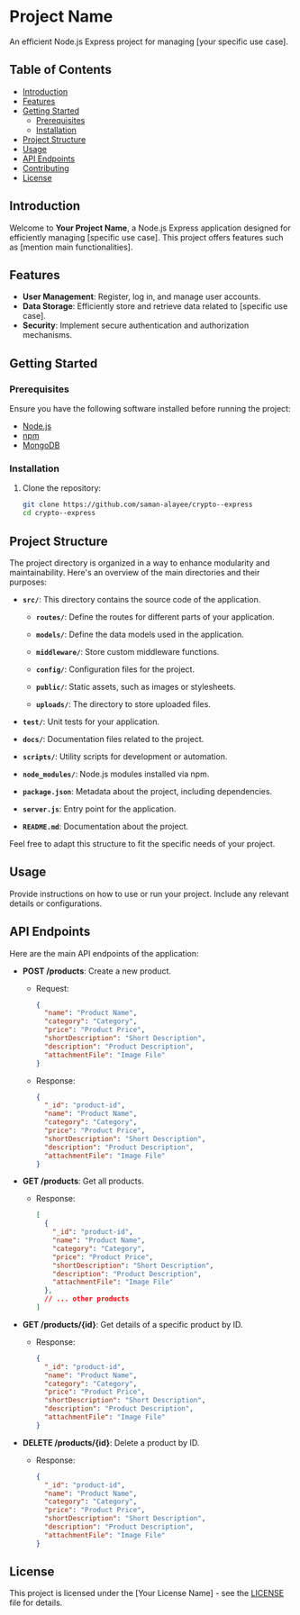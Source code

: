 # Project Name

An efficient Node.js Express project for managing [your specific use case].

## Table of Contents

- [Introduction](#introduction)
- [Features](#features)
- [Getting Started](#getting-started)
  - [Prerequisites](#prerequisites)
  - [Installation](#installation)
- [Project Structure](#project-structure)
- [Usage](#usage)
- [API Endpoints](#api-endpoints)
- [Contributing](#contributing)
- [License](#license)

## Introduction

Welcome to **Your Project Name**, a Node.js Express application designed for efficiently managing [specific use case]. This project offers features such as [mention main functionalities].

## Features

- **User Management**: Register, log in, and manage user accounts.
- **Data Storage**: Efficiently store and retrieve data related to [specific use case].
- **Security**: Implement secure authentication and authorization mechanisms.

## Getting Started

### Prerequisites

Ensure you have the following software installed before running the project:

- [Node.js](https://nodejs.org/)
- [npm](https://www.npmjs.com/)
- [MongoDB](https://www.mongodb.com/)

### Installation

1. Clone the repository:

   ```bash
   git clone https://github.com/saman-alayee/crypto--express
   cd crypto--express
## Project Structure

The project directory is organized in a way to enhance modularity and maintainability. Here's an overview of the main directories and their purposes:

- **`src/`**: This directory contains the source code of the application.

  - **`routes/`**: Define the routes for different parts of your application.
  
  - **`models/`**: Define the data models used in the application.

  - **`middleware/`**: Store custom middleware functions.

  - **`config/`**: Configuration files for the project.

  - **`public/`**: Static assets, such as images or stylesheets.

  - **`uploads/`**: The directory to store uploaded files.

- **`test/`**: Unit tests for your application.

- **`docs/`**: Documentation files related to the project.

- **`scripts/`**: Utility scripts for development or automation.

- **`node_modules/`**: Node.js modules installed via npm.

- **`package.json`**: Metadata about the project, including dependencies.

- **`server.js`**: Entry point for the application.

- **`README.md`**: Documentation about the project.

Feel free to adapt this structure to fit the specific needs of your project.

## Usage

Provide instructions on how to use or run your project. Include any relevant details or configurations.

## API Endpoints

Here are the main API endpoints of the application:

- **POST /products**: Create a new product.
  - Request: 
    ```json
    {
      "name": "Product Name",
      "category": "Category",
      "price": "Product Price",
      "shortDescription": "Short Description",
      "description": "Product Description",
      "attachmentFile": "Image File"
    }
    ```
  - Response:
    ```json
    {
      "_id": "product-id",
      "name": "Product Name",
      "category": "Category",
      "price": "Product Price",
      "shortDescription": "Short Description",
      "description": "Product Description",
      "attachmentFile": "Image File"
    }
    ```

- **GET /products**: Get all products.
  - Response:
    ```json
    [
      {
        "_id": "product-id",
        "name": "Product Name",
        "category": "Category",
        "price": "Product Price",
        "shortDescription": "Short Description",
        "description": "Product Description",
        "attachmentFile": "Image File"
      },
      // ... other products
    ]
    ```

- **GET /products/{id}**: Get details of a specific product by ID.
  - Response:
    ```json
    {
      "_id": "product-id",
      "name": "Product Name",
      "category": "Category",
      "price": "Product Price",
      "shortDescription": "Short Description",
      "description": "Product Description",
      "attachmentFile": "Image File"
    }
    ```

- **DELETE /products/{id}**: Delete a product by ID.
  - Response:
    ```json
    {
      "_id": "product-id",
      "name": "Product Name",
      "category": "Category",
      "price": "Product Price",
      "shortDescription": "Short Description",
      "description": "Product Description",
      "attachmentFile": "Image File"
    }
    ```

## License

This project is licensed under the [Your License Name] - see the [LICENSE](LICENSE) file for details.
